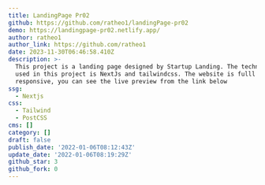 ```yaml
---
title: LandingPage Pr02
github: https://github.com/ratheo1/landingPage-pr02
demo: https://landingpage-pr02.netlify.app/
author: ratheo1
author_link: https://github.com/ratheo1
date: 2023-11-30T06:46:58.410Z
description: >-
  This project is a landing page designed by Startup Landing. The technology I
  used in this project is NextJs and tailwindcss. The website is fulll
  responsive, you can see the live preview from the link below
ssg:
  - Nextjs
css:
  - Tailwind
  - PostCSS
cms: []
category: []
draft: false
publish_date: '2022-01-06T08:12:43Z'
update_date: '2022-01-06T08:19:29Z'
github_star: 3
github_fork: 0
---
```

